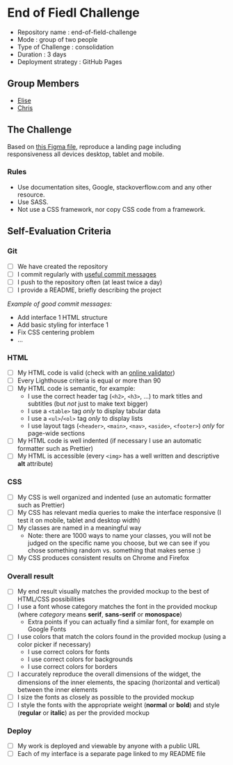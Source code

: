 # End of Fiedl Challenge

* Repository name : end-of-field-challenge
* Mode : group of two people
* Type of Challenge : consolidation
* Duration : 3 days
* Deployment strategy : GitHub Pages

## Group Members

* [Elise](https://github.com/eliseprts)
* [Chris](https://github.com/chris-delecluse)

## The Challenge

Based on [this Figma file](https://www.figma.com/file/QW2bswyiiy8KFk68EbJnZU/Shade-Digital-Service-Landing-Page-(Community)?node-id=4%3A702), reproduce a landing page including responsiveness all devices desktop, tablet and mobile.

### Rules

* Use documentation sites, Google, stackoverflow.com and any other resource.
* Use SASS.
* Not use a CSS framework, nor copy CSS code from a framework.

## Self-Evaluation Criteria


### Git

- [ ] We have created the repository
- [ ] I commit regularly with [useful commit messages](https://www.google.com/search?q=useful+commit+messages&oq=useful+commit)
- [ ] I push to the repository often (at least twice a day)
- [ ] I provide a README, briefly describing the project

_Example of good commit messages:_

- Add interface 1 HTML structure
- Add basic styling for interface 1
- Fix CSS centering problem
- ...

### HTML

- [ ] My HTML code is valid (check with an [online validator](https://validator.w3.org/))
- [ ] Every Lighthouse criteria is equal or more than 90
- [ ] My HTML code is semantic, for example:
  - I use the correct header tag (`<h2>`, `<h3>`, ...) to mark titles and subtitles (but _not_ just to make text bigger)
  - I use a `<table>` tag _only_ to display tabular data
  - I use a `<ul>`/`<ol>` tag _only_ to display lists
  - I use layout tags (`<header>`, `<main>`, `<nav>`, `<aside>`, `<footer>`) _only_ for page-wide sections
- [ ] My HTML code is well indented (if necessary I use an automatic formatter such as Prettier)
- [ ] My HTML is accessible (every `<img>` has a well written and descriptive **alt** attribute)

### CSS

- [ ] My CSS is well organized and indented (use an automatic formatter such as Prettier)
- [ ] My CSS has relevant media queries to make the interface responsive (I test it on mobile, tablet and desktop width)
- [ ] My classes are named in a meaningful way
  - Note: there are 1000 ways to name your classes, you will not be judged on the specific name you choose, but we can see if you chose something random vs. something that makes sense :)
- [ ] My CSS produces consistent results on Chrome and Firefox

### Overall result

- [ ] My end result visually matches the provided mockup to the best of HTML/CSS possibilities
- [ ] I use a font whose category matches the font in the provided mockup (where _category_ means **serif**, **sans-serif** or **monospace**)
  - Extra points if you can actually find a similar font, for example on Google Fonts
- [ ] I use colors that match the colors found in the provided mockup (using a color picker if necessary)
  - I use correct colors for fonts
  - I use correct colors for backgrounds
  - I use correct colors for borders
- [ ] I accurately reproduce the overall dimensions of the widget, the dimensions of the inner elements, the spacing (horizontal and vertical) between the inner elements
- [ ] I size the fonts as closely as possible to the provided mockup
- [ ] I style the fonts with the appropriate weight (**normal** or **bold**) and style (**regular** or **italic**) as per the provided mockup

### Deploy

- [ ] My work is deployed and viewable by anyone with a public URL
- [ ] Each of my interface is a separate page linked to my README file
